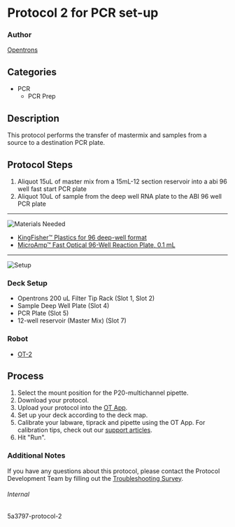 # Protocol 2 for PCR set-up

### Author
[Opentrons](https://opentrons.com/)

## Categories
* PCR
	* PCR Prep

## Description
This protocol performs the transfer of mastermix and samples from a source to a destination PCR plate.

## Protocol Steps

1. Aliquot 15uL of master mix from a 15mL-12 section reservoir into a abi 96 well fast start PCR plate
2. Aliquot 10uL of sample from the deep well RNA plate to the ABI 96 well PCR plate


---
![Materials Needed](https://s3.amazonaws.com/opentrons-protocol-library-website/custom-README-images/001-General+Headings/materials.png)

* [KingFisher™ Plastics for 96 deep-well format](https://www.thermofisher.com/order/catalog/product/95040450#/95040450)
* [MicroAmp™ Fast Optical 96-Well Reaction Plate, 0.1 mL](https://www.thermofisher.com/order/catalog/product/4346907#/4346907)

---
![Setup](https://s3.amazonaws.com/opentrons-protocol-library-website/custom-README-images/001-General+Headings/Setup.png)

### Deck Setup
* Opentrons 200 uL Filter Tip Rack (Slot 1, Slot 2)
* Sample Deep Well Plate (Slot 4)
* PCR Plate (Slot 5)
* 12-well reservoir (Master Mix) (Slot 7)

### Robot
* [OT-2](https://opentrons.com/ot-2)

## Process
1. Select the mount position for the P20-multichannel pipette.
2. Download your protocol.
3. Upload your protocol into the [OT App](https://opentrons.com/ot-app).
4. Set up your deck according to the deck map.
5. Calibrate your labware, tiprack and pipette using the OT App. For calibration tips, check out our [support articles](https://support.opentrons.com/en/collections/1559720-guide-for-getting-started-with-the-ot-2).
6. Hit "Run".

### Additional Notes
If you have any questions about this protocol, please contact the Protocol Development Team by filling out the [Troubleshooting Survey](https://protocol-troubleshooting.paperform.co/).

###### Internal
5a3797-protocol-2